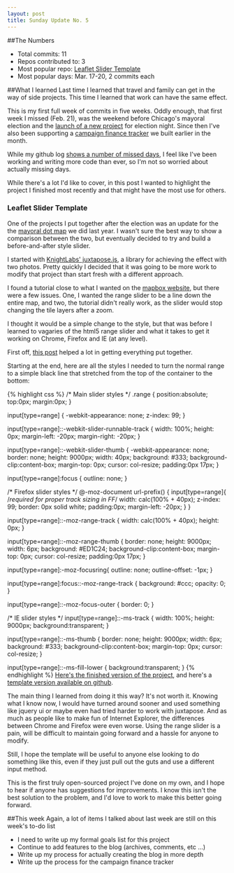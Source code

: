 ```yaml
---
layout: post
title: Sunday Update No. 5
---
```


##The Numbers
* Total commits: 11
* Repos contributed to: 3
* Most popular repo: [Leaflet Slider Template](https://github.com/chagan/LeafletSliderTemplate/commits?author=chagan)
* Most popular days: Mar. 17-20, 2 commits each

##What I learned
Last time I learned that travel and family can get in the way of side projects. This time I learned that work can have the same effect.

This is my first full week of commits in five weeks. Oddly enough, that first week I missed (Feb. 21), was the weekend before Chicago's mayoral election and the [launch of a new project](http://interactive.wbez.org/elections/artifacts/2015/) for election night. Since then I've also been supporting a [campaign finance tracker](http://interactive.wbez.org/campaigncash/) we built earlier in the month.

While my github log [shows a number of missed days](https://github.com/chagan), I feel like I've been working and writing more code than ever, so I'm not so worried about actually missing days.

While there's a lot I'd like to cover, in this post I wanted to highlight the project I finished most recently and that might have the most use for others.

### Leaflet Slider Template
One of the projects I put together after the election was an update for the the [mayoral dot map](http://wbezdata.tumblr.com/post/86343915004/mapping-rahm-emanuels-2011-victory-and-how-that) we did last year. I wasn't sure the best way to show a comparison between the two, but eventually decided to try and build a before-and-after style slider.

I started with [KnightLabs' juxtapose.js](http://juxtapose.knightlab.com/), a library for achieving the effect with two photos. Pretty quickly I decided that it was going to be more work to modify that project than start fresh with a different approach.

I found a tutorial close to what I wanted on the [mapbox website](https://www.mapbox.com/mapbox.js/example/v1.0.0/swipe-layers/), but there were a few issues. One, I wanted the range slider to be a line down the entire map, and two, the tutorial didn't really work, as the slider would stop changing the tile layers after a zoom.

I thought it would be a simple change to the style, but that was before I learned to vagaries of the html5 range slider and what it takes to get it working on Chrome, Firefox and IE (at any level).

First off, [this post](http://brennaobrien.com/blog/2014/05/style-input-type-range-in-every-browser.html) helped a lot in getting everything put together.

Starting at the end, here are all the styles I needed to turn the normal range to a simple black line that stretched from the top of the container to the bottom:

{% highlight css %}
/* Main slider styles */
.range {
  position:absolute;
  top:0px;
  margin:0px;
}

input[type=range] {
    -webkit-appearance: none;
    z-index: 99;
}

input[type=range]::-webkit-slider-runnable-track {
    width: 100%;
    height: 0px;
    margin-left: -20px;
    margin-right: -20px;
}

input[type=range]::-webkit-slider-thumb {
    -webkit-appearance: none;
    border: none;
    height: 9000px;
    width: 40px;
    background: #333;
    background-clip:content-box;
    margin-top: 0px;
    cursor: col-resize;
    padding:0px 17px;
}

input[type=range]:focus {
    outline: none;
}

/* Firefox slider styles */
@-moz-document url-prefix() {
    input[type=range]{
        /*required for proper track sizing in FF*/
        width: calc(100% + 40px);
        z-index: 99;
        border: 0px solid white;
        padding:0px;
        margin-left: -20px;
    }
}

input[type=range]::-moz-range-track {
    width: calc(100% + 40px);
    height: 0px;
}

input[type=range]::-moz-range-thumb {
    border: none;
    height: 9000px;
    width: 6px;
    background: #ED1C24;
    background-clip:content-box;
    margin-top: 0px;
    cursor: col-resize;
    padding:0px 17px;
}

input[type=range]:-moz-focusring{
    outline: none;
    outline-offset: -1px;
}

input[type=range]:focus::-moz-range-track {
    background: #ccc;
    opacity: 0;
}

input[type=range]::-moz-focus-outer {
    border: 0;
    }

/* IE slider styles */
input[type=range]::-ms-track {
  width: 100%;
  height: 9000px;
	background:transparent;
}

input[type=range]::-ms-thumb {
    border: none;
    height: 9000px;
    width: 6px;
    background: #333;
    background-clip:content-box;
    margin-top: 0px;
    cursor: col-resize;
}

input[type=range]::-ms-fill-lower {
	background:transparent;
}
{% endhighlight %}
[Here's the finished version of the project](http://wbezdata.tumblr.com/post/112635810189/one-dot-for-every-voter-comparing-rahm-emanuels), and here's a [template version available on github](https://github.com/chagan/LeafletSliderTemplate).

The main thing I learned from doing it this way? It's not worth it. Knowing what I know now, I would have turned around sooner and used something like jquery ui or maybe even had tried harder to work with juxtapose. And as much as people like to make fun of Internet Explorer, the differences between Chrome and Firefox were even worse. Using the range slider is a pain, will be difficult to maintain going forward and a hassle for anyone to modify. 

Still, I hope the template will be useful to anyone else looking to do something like this, even if they just pull out the guts and use a different input method.

This is the first truly open-sourced project I've done on my own, and I hope to hear if anyone has suggestions for improvements. I know this isn't the best solution to the problem, and I'd love to work to make this better going forward.

##This week
Again, a lot of items I talked about last week are still on this week's to-do list

* I need to write up my formal goals list for this project
* Continue to add features to the blog (archives, comments, etc ...)
* Write up my process for actually creating the blog in more depth
* Write up the process for the campaign finance tracker